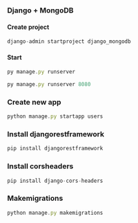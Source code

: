 ### Django + MongoDB

#### Create project

```js
django-admin startproject django_mongodb
```

#### Start

```js
py manage.py runserver

```

```js
py manage.py runserver 8080
```

### Create new app

```js
python manage.py startapp users
```

### Install djangorestframework

```js
pip install djangorestframework
```

### Install corsheaders

```js
pip install django-cors-headers
```

### Makemigrations

```js
python manage.py makemigrations
```
